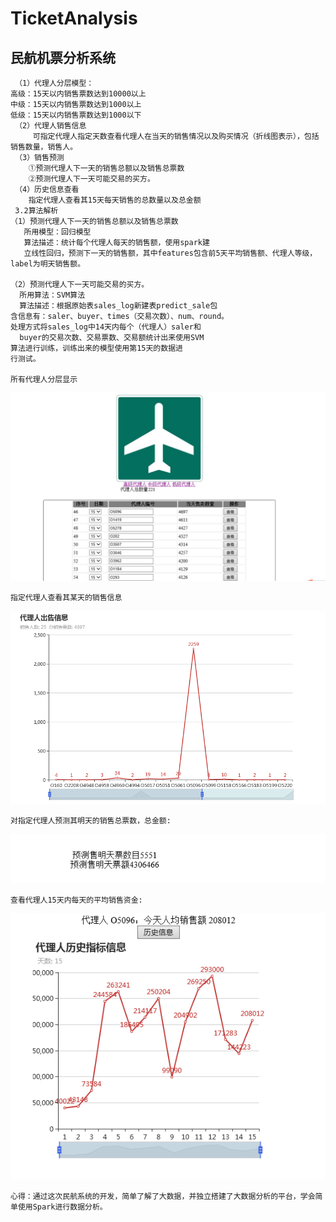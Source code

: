 # TicketAnalysis

## 民航机票分析系统
  
     （1）代理人分层模型：
    高级：15天以内销售票数达到10000以上
    中级：15天以内销售票数达到1000以上
    低级：15天以内销售票数达到1000以下
     （2）代理人销售信息
         可指定代理人指定天数查看代理人在当天的销售情况以及购买情况（折线图表示），包括销售数量，销售人。
     （3）销售预测
        ①预测代理人下一天的销售总额以及销售总票数
        ②预测代理人下一天可能交易的买方。
     （4）历史信息查看
        指定代理人查看其15天每天销售的总数量以及总金额
     3.2算法解析
    （1）预测代理人下一天的销售总额以及销售总票数
       所用模型：回归模型 
       算法描述：统计每个代理人每天的销售额，使用spark建
       立线性回归，预测下一天的销售额，其中features包含前5天平均销售额、代理人等级，label为明天销售额。
      
    （2）预测代理人下一天可能交易的买方。
      所用算法：SVM算法
      算法描述：根据原始表sales_log新建表predict_sale包
	含信息有：saler、buyer、times（交易次数）、num、round。
	处理方式将sales_log中14天内每个（代理人）saler和
	  buyer的交易次数、交易票数、交易额统计出来使用SVM
	算法进行训练，训练出来的模型使用第15天的数据进
	行测试。

	所有代理人分层显示
<img src="https://github.com/luckyhard/TicketAnalysis/blob/master/images/1.png"/>

    指定代理人查看其某天的销售信息

<img src="https://github.com/luckyhard/TicketAnalysis/blob/master/images/2.png"/>

    对指定代理人预测其明天的销售总票数，总金额:

<img src="https://github.com/luckyhard/TicketAnalysis/blob/master/images/3.png"/>

    查看代理人15天内每天的平均销售资金:
<img src="https://github.com/luckyhard/TicketAnalysis/blob/master/images/4.png"/>

    心得：通过这次民航系统的开发，简单了解了大数据，并独立搭建了大数据分析的平台，学会简单使用Spark进行数据分析。

    



